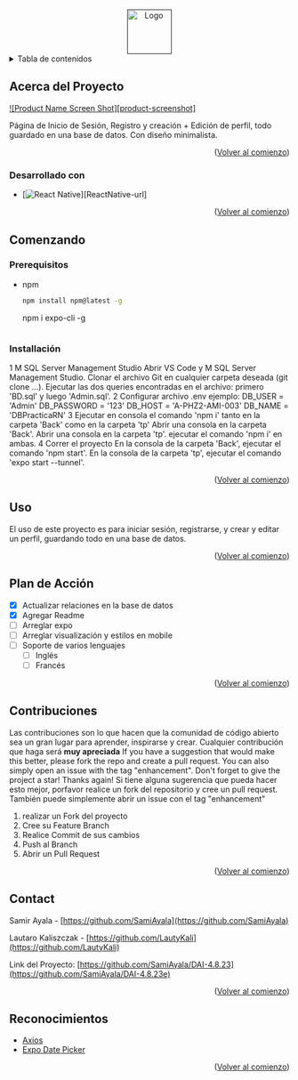 <!-- Improved compatibility of back to top link: See: https://github.com/othneildrew/Best-README-Template/pull/73 -->
<a name="readme-top"></a>
<!--
*** Thanks for checking out the Best-README-Template. If you have a suggestion
*** that would make this better, please fork the repo and create a pull request
*** or simply open an issue with the tag "enhancement".
*** Don't forget to give the project a star!
*** Thanks again! Now go create something AMAZING! :D
-->

<!-- PROJECT LOGO -->
<br />
<div align="center">
  <a href="">
    <img src="https://cdn-icons-png.flaticon.com/512/5087/5087579.png" alt="Logo" width="80" height="80">
  </a>

</div>



<!-- TABLE OF CONTENTS -->
<details>
  <summary>Tabla de contenidos</summary>
  <ol>
    <li>
      <a href="#Acerca-del-Proyecto">Acerca del proyecto</a>
      <ul>
        <li><a href="#desarrollado-con">Desarrollado con</a></li>
      </ul>
    </li>
    <li>
      <a href="#Comenzando">Cómo empezar</a>
      <ul>
        <li><a href="#prerequisitos">Prerequisitos</a></li>
        <li><a href="#instalación">Instalacióm</a></li>
      </ul>
    </li>
    <li><a href="#Uso">Uso</a></li>
    <li><a href="#Plan-de-Acción">Plan de acción</a></li>
    <li><a href="#contribuciones">Contribuciones</a></li>
    <li><a href="#contacto">Contacto</a></li>
    <li><a href="#reconocimiento">Reconocimientos</a></li>
  </ol>
</details>



<!-- ABOUT THE PROJECT -->
## Acerca del Proyecto

[![Product Name Screen Shot][product-screenshot]](https://example.com)

Página de Inicio de Sesión, Registro y creación + Edición de perfil, todo guardado en una base de datos. Con diseño minimalista.


<p align="right">(<a href="#readme-top">Volver al comienzo</a>)</p>



### Desarrollado con

* [![React Native][ReactNative.js]][ReactNative-url]

<p align="right">(<a href="#readme-top">Volver al comienzo</a>)</p>


<!-- GETTING STARTED -->
## Comenzando

### Prerequisitos

* npm
  ```sh
  npm install npm@latest -g
  ```
  npm i expo-cli -g
  ```

### Installación

1 M SQL Server Management Studio
Abrir VS Code y M SQL Server Management Studio.
Clonar el archivo Git en cualquier carpeta deseada (git clone ...).
Ejecutar las dos queries encontradas en el archivo: primero 'BD.sql' y luego 'Admin.sql'.
2 Configurar archivo .env
ejemplo: DB_USER = 'Admin' DB_PASSWORD = '123' DB_HOST = 'A-PHZ2-AMI-003' DB_NAME = 'DBPracticaRN'
3 Ejecutar en consola el comando 'npm i' tanto en la carpeta 'Back' como en la carpeta 'tp'
Abrir una consola en la carpeta 'Back'.
Abrir una consola en la carpeta 'tp'.
ejecutar el comando 'npm i' en ambas.
4 Correr el proyecto
En la consola de la carpeta 'Back', ejecutar el comando 'npm start'.
En la consola de la carpeta 'tp', ejecutar el comando 'expo start --tunnel'.

<p align="right">(<a href="#readme-top">Volver al comienzo</a>)</p>



<!-- USAGE EXAMPLES -->
## Uso

El uso de este proyecto es para iniciar sesión, registrarse, y crear y editar un perfil, guardando todo en una base de datos.

<p align="right">(<a href="#readme-top">Volver al comienzo</a>)</p>



<!-- ROADMAP -->
## Plan de Acción

- [x] Actualizar relaciones en la base de datos
- [x] Agregar Readme
- [ ] Arreglar expo
- [ ] Arreglar visualización y estilos en mobile
- [ ] Soporte de varios lenguajes
    - [ ] Inglés
    - [ ] Francés

<p align="right">(<a href="#readme-top">Volver al comienzo</a>)</p>



<!-- CONTRIBUTING -->
## Contribuciones

Las contribuciones son lo que hacen que la comunidad de código abierto sea un gran lugar para aprender, inspirarse y crear. Cualquier contribución que haga será **muy apreciada**
If you have a suggestion that would make this better, please fork the repo and create a pull request. You can also simply open an issue with the tag "enhancement".
Don't forget to give the project a star! Thanks again!
Si tiene alguna sugerencia que pueda hacer esto mejor, porfavor realice un fork del repositorio y cree un pull request. También puede simplemente abrir un issue con el tag "enhancement"  
1. realizar un Fork del proyecto 
2. Cree su Feature Branch
3. Realice Commit de sus cambios  
4. Push al Branch 
5. Abrir un Pull Request

<p align="right">(<a href="#readme-top">Volver al comienzo</a>)</p>


<!-- CONTACT -->
## Contact

Samir Ayala - [https://github.com/SamiAyala](https://github.com/SamiAyala)

Lautaro Kaliszczak - [https://github.com/LautyKali](https://github.com/LautyKali)

Link del Proyecto: [https://github.com/SamiAyala/DAI-4.8.23](https://github.com/SamiAyala/DAI-4.8.23e)

<p align="right">(<a href="#readme-top">Volver al comienzo</a>)</p>



<!-- ACKNOWLEDGMENTS -->
## Reconocimientos

* [Axios](https://axios-http.com/es/docs/intro)
* [Expo Date Picker](https://docs.expo.dev/versions/latest/sdk/date-time-picker/)

<p align="right">(<a href="#readme-top">Volver al comienzo</a>)</p>



<!-- MARKDOWN LINKS & IMAGES -->
<!-- https://www.markdownguide.org/basic-syntax/#reference-style-links -->
[ReactNative.js]: https://upload.wikimedia.org/wikipedia/commons/thumb/a/a7/React-icon.svg/2300px-React-icon.svg.png
